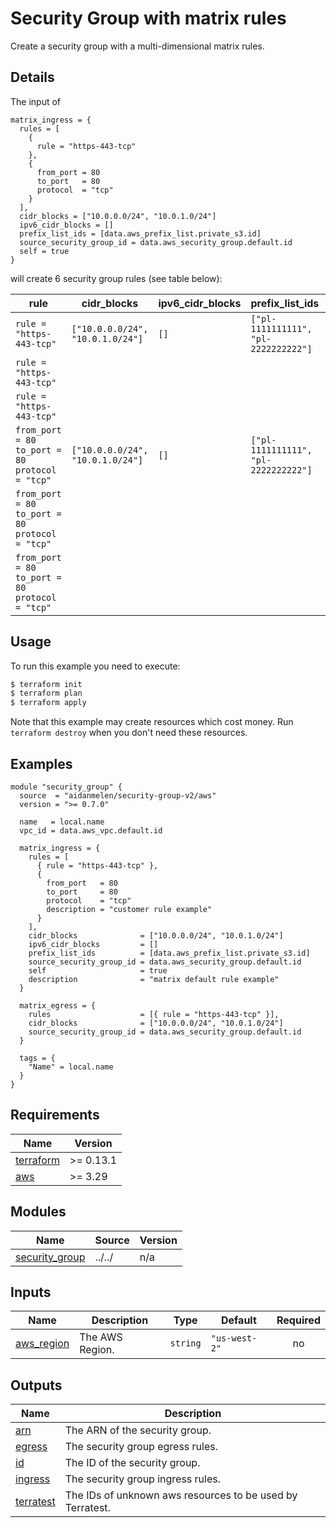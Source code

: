 # Security Group with matrix rules

Create a security group with a multi-dimensional matrix rules.

## Details

The input of

```hcl
matrix_ingress = {
  rules = [
    {
      rule = "https-443-tcp"
    },
    {
      from_port = 80
      to_port   = 80
      protocol  = "tcp"
    }
  ],
  cidr_blocks = ["10.0.0.0/24", "10.0.1.0/24"]
  ipv6_cidr_blocks = []
  prefix_list_ids = [data.aws_prefix_list.private_s3.id]
  source_security_group_id = data.aws_security_group.default.id
  self = true
}
```

will create 6 security group rules (see table below):

| **rule** | **cidr_blocks** | **ipv6_cidr_blocks** | **prefix_list_ids** | **source_security_group_id** | **self** |
|---|---|---|---|---|---|
| `rule = "https-443-tcp"` | `["10.0.0.0/24", "10.0.1.0/24"]` | `[]` | `["pl-1111111111", "pl-2222222222"]` |  |  |
| `rule = "https-443-tcp"` |  |  |  | `"sg-1111111111"` |  |
| `rule = "https-443-tcp"` |  |  |  |  | `true` |
| `from_port = 80` `to_port = 80` `protocol = "tcp"` | `["10.0.0.0/24", "10.0.1.0/24"]` | `[]` | `["pl-1111111111", "pl-2222222222"]` |  |  |
| `from_port = 80` `to_port = 80` `protocol = "tcp"` |  |  |  | `"sg-1111111111"` |  |
| `from_port = 80` `to_port = 80` `protocol = "tcp"` |  |  |  |  | `true` |


## Usage

To run this example you need to execute:

```bash
$ terraform init
$ terraform plan
$ terraform apply
```

Note that this example may create resources which cost money. Run `terraform destroy` when you don't need these resources.

<!-- BEGINNING OF PRE-COMMIT-TERRAFORM DOCS HOOK -->

## Examples

```hcl
module "security_group" {
  source  = "aidanmelen/security-group-v2/aws"
  version = ">= 0.7.0"

  name   = local.name
  vpc_id = data.aws_vpc.default.id

  matrix_ingress = {
    rules = [
      { rule = "https-443-tcp" },
      {
        from_port   = 80
        to_port     = 80
        protocol    = "tcp"
        description = "customer rule example"
      }
    ],
    cidr_blocks              = ["10.0.0.0/24", "10.0.1.0/24"]
    ipv6_cidr_blocks         = []
    prefix_list_ids          = [data.aws_prefix_list.private_s3.id]
    source_security_group_id = data.aws_security_group.default.id
    self                     = true
    description              = "matrix default rule example"
  }

  matrix_egress = {
    rules                    = [{ rule = "https-443-tcp" }],
    cidr_blocks              = ["10.0.0.0/24", "10.0.1.0/24"]
    source_security_group_id = data.aws_security_group.default.id
  }

  tags = {
    "Name" = local.name
  }
}
```

## Requirements

| Name | Version |
|------|---------|
| <a name="requirement_terraform"></a> [terraform](#requirement\_terraform) | >= 0.13.1 |
| <a name="requirement_aws"></a> [aws](#requirement\_aws) | >= 3.29 |
## Modules

| Name | Source | Version |
|------|--------|---------|
| <a name="module_security_group"></a> [security\_group](#module\_security\_group) | ../../ | n/a |
## Inputs

| Name | Description | Type | Default | Required |
|------|-------------|------|---------|:--------:|
| <a name="input_aws_region"></a> [aws\_region](#input\_aws\_region) | The AWS Region. | `string` | `"us-west-2"` | no |
## Outputs

| Name | Description |
|------|-------------|
| <a name="output_arn"></a> [arn](#output\_arn) | The ARN of the security group. |
| <a name="output_egress"></a> [egress](#output\_egress) | The security group egress rules. |
| <a name="output_id"></a> [id](#output\_id) | The ID of the security group. |
| <a name="output_ingress"></a> [ingress](#output\_ingress) | The security group ingress rules. |
| <a name="output_terratest"></a> [terratest](#output\_terratest) | The IDs of unknown aws resources to be used by Terratest. |
<!-- END OF PRE-COMMIT-TERRAFORM DOCS HOOK -->
